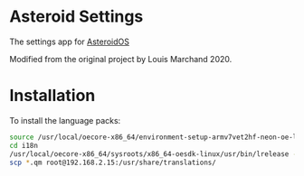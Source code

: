 # Asteroid Settings
The settings app for [AsteroidOS](http://asteroidos.org/)

Modified from the original project by Louis Marchand 2020.

Installation
============

To install the language packs:

```bash
source /usr/local/oecore-x86_64/environment-setup-armv7vet2hf-neon-oe-linux-gnueabi
cd i18n
/usr/local/oecore-x86_64/sysroots/x86_64-oesdk-linux/usr/bin/lrelease -idbased *.ts
scp *.qm root@192.168.2.15:/usr/share/translations/
```
